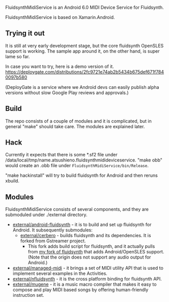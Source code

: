 FluidsynthMidiService is an Android 6.0 MIDI Device Service for Fluidsynth.

FluidsynthMidiService is based on Xamarin.Android.

Trying it out
----

It is still at very early development stage, but the core fluidsynth OpenSLES support is working. The sample app around it, on the other hand, is super lame so far.

In case you want to try, here is a demo version of it. https://deploygate.com/distributions/2fc9721e74ab2b5434b675def671f7840097b580

(DeployGate is a service where we Android devs can easily publish alpha versions without slow Google Play reviews and approvals.)

Build
----

The repo consists of a couple of modules and it is complicated, but in general "make" should take care. The modules are explained later.

Hack
----

Currently it expects that there is some \*.sf2 file under /data/local/tmp/name.atsushieno.fluidsynthmidideviceservice.
"make obb" would create an .obb file under `FluidsynthMidiService/bin/Release`.

"make hackinstall" will try to build fluidsynth for Android and then
reruns xbuild.


Modules
-------

FluidsynthMidiService consists of several components, and they are
submoduled under ./external directory.

- [external/android-fluidsynth](https://github.com/atsushieno/android-fluidsynth) - 
  it is to build and set up fluidsynth for Android. It subsequently submodules:
  - [external/cerbero](https://github.com/atsushieno/cerbero) - builds fluidsynth and its dependencies. It is forked from Gstreamer project.
    - This fork adds build script for fluidsynth, and it actually pulls from [my fork of fluidsynth](https://github.com/atsushieno/fluidsynth) that adds Android/OpenSLES support. (Note that the origin does not support any audio output for Android.)
- [external/managed-midi](https://github.com/atsushieno/managed-midi) -
  it brings a set of MIDI utility API that is used to implement several examples in the Activities.
- [external/nfluidsynth](https://github.com/atsushieno/nfluidsynth) -
  it is the cross platform binding for fluidsynth API.
- [external/mugene](https://github.com/atsushieno/mugene) -
  it is a music macro compiler that makes it easy to compose and play
  MIDI based songs by offering human-friendly instruction set.


